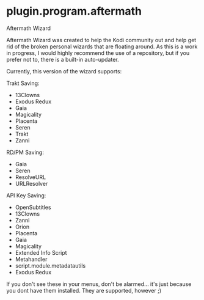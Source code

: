 # plugin.program.aftermath
Aftermath Wizard

Aftermath Wizard was created to help the Kodi community out and help get rid of the broken personal wizards that are floating around. As this is a work in progress, I would highly recommend the use of a repository, but if you prefer not to, there is a built-in auto-updater.

Currently, this version of the wizard supports:

Trakt Saving:
 - 13Clowns
 - Exodus Redux
 - Gaia
 - Magicality
 - Placenta
 - Seren
 - Trakt
 - Zanni
 
RD/PM Saving:
 - Gaia
 - Seren
 - ResolveURL
 - URLResolver
 
API Key Saving:
 - OpenSubtitles
 - 13Clowns
 - Zanni
 - Orion
 - Placenta
 - Gaia
 - Magicality
 - Extended Info Script
 - Metahandler
 - script.module.metadatautils
 - Exodus Redux
 
If you don't see these in your menus, don't be alarmed... it's just because you dont have them installed. They are supported, however ;)